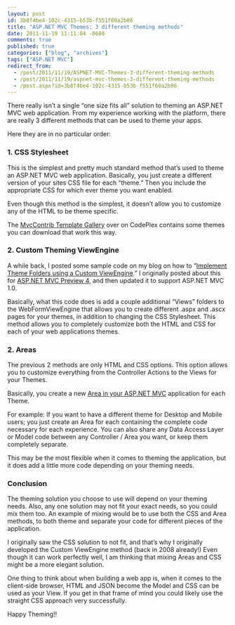 ```yaml
---
layout: post
id: 3b8f4be4-102c-4315-b53b-f551f60a2b86
title: "ASP.NET MVC Themes: 3 different theming methods"
date: 2011-11-19 11:11:04 -0600
comments: true
published: true
categories: ["blog", "archives"]
tags: ["ASP.NET MVC"]
redirect_from: 
  - /post/2011/11/19/ASPNET-MVC-Themes-3-different-theming-methods
  - /post/2011/11/19/aspnet-mvc-themes-3-different-theming-methods
  - /post.aspx?id=3b8f4be4-102c-4315-b53b-f551f60a2b86
---
```

<!-- more -->
<p>There really isn’t a single “one size fits all” solution to theming an ASP.NET MVC web application. From my experience working with the platform, there are really 3 different methods that can be used to theme your apps.</p>  <p>Here they are in no particular order:</p>  <h3>1. CSS Stylesheet</h3>  <p>This is the simplest and pretty much standard method that’s used to theme an ASP.NET MVC web application. Basically, you just create a different version of your sites CSS file for each “theme.” Then you include the appropriate CSS for which ever theme you want enabled.</p>  <p>Even though this method is the simplest, it doesn’t allow you to customize any of the HTML to be theme specific.</p>  <p>The <a href="http://mvccontribgallery.codeplex.com/">MvcContrib Template Gallery</a> over on CodePlex contains some themes you can download that work this way.</p>  <h3>2. Custom Theming ViewEngine</h3>  <p>A while back, I posted some sample code on my blog on how to “<a href="/post/2009/03/ASPNET-MVC-Implement-Theme-Folders-using-a-Custom-ViewEngine.aspx">Implement Theme Folders using a Custom ViewEngine</a>.” I originally posted about this for <a href="/post/2008/08/17/How-To-Setup-Custom-Theme-Support-In-ASPNET-MVC-using-a-Custom-ViewEngine.aspx">ASP.NET MVC Preview 4</a>, and then updated it to support ASP.NET MVC 1.0.</p>  <p>Basically, what this code does is add a couple additional “Views” folders to the WebFormViewEngine that allows you to create different .aspx and .ascx pages for your themes, in addition to changing the CSS Stylesheet. This method allows you to completely customize both the HTML and CSS for each of your web applications themes.</p>  <h3>2. Areas</h3>  <p>The previous 2 methods are only HTML and CSS options. This option allows you to customize everything from the Controller Actions to the Views for your Themes.</p>  <p>Basically, you create a new <a href="http://msdn.microsoft.com/en-us/library/ee671793.aspx">Area in your ASP.NET MVC</a> application for each Theme.</p>  <p>For example: If you want to have a different theme for Desktop and Mobile users; you just create an Area for each containing the complete code necessary for each experience. You can also share any Data Access Layer or Model code between any Controller / Area you want, or keep them completely separate.</p>  <p>This may be the most flexible when it comes to theming the application, but it does add a little more code depending on your theming needs.</p>  <h3>Conclusion</h3>  <p>The theming solution you choose to use will depend on your theming needs. Also, any one solution may not fit your exact needs, so you could mix them too. An example of mixing would be to use both the CSS and Area methods, to both theme and separate your code for different pieces of the application.</p>  <p>I originally saw the CSS solution to not fit, and that’s why I originally developed the Custom ViewEngine method (back in 2008 already!) Even though it can work perfectly well, I am thinking that mixing Areas and CSS might be a more elegant solution.</p>  <p>One thing to think about when building a web app is, when it comes to the client-side browser, HTML and JSON become the Model and CSS can be used as your View. If you get in that frame of mind you could likely use the straight CSS approach very successfully.</p>  <p>Happy Theming!!</p>
